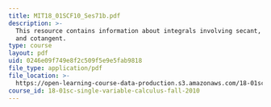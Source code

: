 ```yaml
---
title: MIT18_01SCF10_Ses71b.pdf
description: >-
  This resource contains information about integrals involving secant, cosecant
  and cotangent.
type: course
layout: pdf
uid: 0246e09f749e8f2c509f5e9e5fab9818
file_type: application/pdf
file_location: >-
  https://open-learning-course-data-production.s3.amazonaws.com/18-01sc-single-variable-calculus-fall-2010/0246e09f749e8f2c509f5e9e5fab9818_MIT18_01SCF10_Ses71b.pdf
course_id: 18-01sc-single-variable-calculus-fall-2010
---
```

